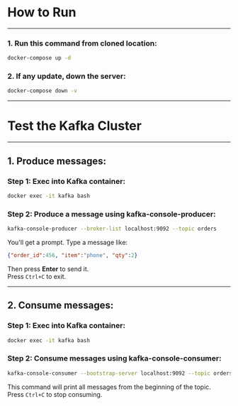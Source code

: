 # How to Run

------------------------

### 1. Run this command from cloned location:

```bash
docker-compose up -d
```

### 2. If any update, down the server:

```bash
docker-compose down -v
```

---

# Test the Kafka Cluster

------------------------

## 1. Produce messages:

### Step 1: Exec into Kafka container:

```bash
docker exec -it kafka bash
```

### Step 2: Produce a message using kafka-console-producer:

```bash
kafka-console-producer --broker-list localhost:9092 --topic orders
```

You'll get a prompt. Type a message like:

```json
{"order_id":456, "item":"phone", "qty":2}
```

Then press **Enter** to send it.  
Press `Ctrl+C` to exit.

---

## 2. Consume messages:

### Step 1: Exec into Kafka container:

```bash
docker exec -it kafka bash
```

### Step 2: Consume messages using kafka-console-consumer:

```bash
kafka-console-consumer --bootstrap-server localhost:9092 --topic orders --from-beginning
```

This command will print all messages from the beginning of the topic.  
Press `Ctrl+C` to stop consuming.

